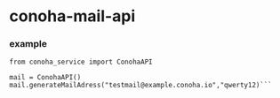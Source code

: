 # conoha-mail-api

### example 

```
from conoha_service import ConohaAPI

mail = ConohaAPI()
mail.generateMailAdress("testmail@example.conoha.io","qwerty12)```
